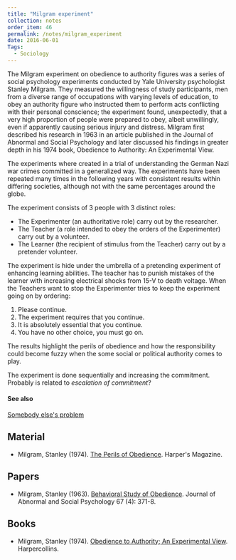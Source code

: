 ```yaml
---
title: "Milgram experiment"
collection: notes
order_item: 46
permalink: /notes/milgram_experiment
date: 2016-06-01
Tags:
  - Sociology
---
```


The Milgram experiment on obedience to authority figures was a series of social psychology experiments conducted by Yale University psychologist Stanley Milgram. They measured the willingness of study participants, men from a diverse range of occupations with varying levels of education, to obey an authority figure who instructed them to perform acts conflicting with their personal conscience; the experiment found, unexpectedly, that a very high proportion of people were prepared to obey, albeit unwillingly, even if apparently causing serious injury and distress. Milgram first described his research in 1963 in an article published in the Journal of Abnormal and Social Psychology and later discussed his findings in greater depth in his 1974 book, Obedience to Authority: An Experimental View.

The experiments where created in a trial of understanding the German Nazi war crimes committed in a generalized way. The experiments have been repeated many times in the following years with consistent results within differing societies, although not with the same percentages around the globe.

The experiment consists of 3 people with 3 distinct roles:
* The Experimenter (an authoritative role) carry out by the researcher.
* The Teacher (a role intended to obey the orders of the Experimenter) carry out by a volunteer.
* The Learner (the recipient of stimulus from the Teacher) carry out by a pretender volunteer.

The experiment is hide under the umbrella of a pretending experiment of enhancing learning abilities. The teacher has to punish mistakes of the learner with increasing electrical shocks from 15-V to death voltage. When the Teachers want to stop the Experimenter tries to keep the experiment going on by ordering:

1. Please continue.
2. The experiment requires that you continue.
3. It is absolutely essential that you continue.
4. You have no other choice, you must go on.

The results highlight the perils of obedience and how the responsibility could become fuzzy when the some social or political authority comes to play.

The experiment is done sequentially and increasing the commitment. Probably is related to *escalation of commitment*?


#### See also
[Somebody else's problem](/notes/somebody_else's_problem)


## Material
* Milgram, Stanley (1974). [The Perils of Obedience](https://web.archive.org/web/20101216075927/http://home.swbell.net/revscat/perilsOfObedience.html). Harper's Magazine.


## Papers
* Milgram, Stanley (1963). [Behavioral Study of Obedience](http://academic.evergreen.edu/curricular/social_dilemmas/fall/Readings/Week_06/milgram.pdf). Journal of Abnormal and Social Psychology 67 (4): 371-8.


## Books
* Milgram, Stanley (1974). [Obedience to Authority; An Experimental View](https://www.goodreads.com/book/show/676723.Obedience_to_Authority). Harpercollins.



